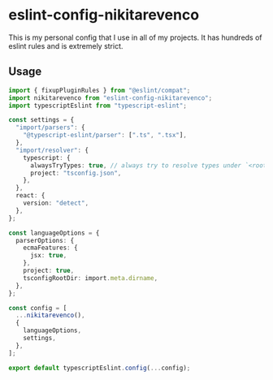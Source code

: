 # eslint-config-nikitarevenco

This is my personal config that I use in all of my projects. It has hundreds of eslint rules and is extremely strict.

## Usage

```ts
import { fixupPluginRules } from "@eslint/compat";
import nikitarevenco from "eslint-config-nikitarevenco";
import typescriptEslint from "typescript-eslint";

const settings = {
  "import/parsers": {
    "@typescript-eslint/parser": [".ts", ".tsx"],
  },
  "import/resolver": {
    typescript: {
      alwaysTryTypes: true, // always try to resolve types under `<root>@types` directory even it doesn't contain any source code, like `@types/unist`
      project: "tsconfig.json",
    },
  },
  react: {
    version: "detect",
  },
};

const languageOptions = {
  parserOptions: {
    ecmaFeatures: {
      jsx: true,
    },
    project: true,
    tsconfigRootDir: import.meta.dirname,
  },
};

const config = [
  ...nikitarevenco(),
  {
    languageOptions,
    settings,
  },
];

export default typescriptEslint.config(...config);
```
